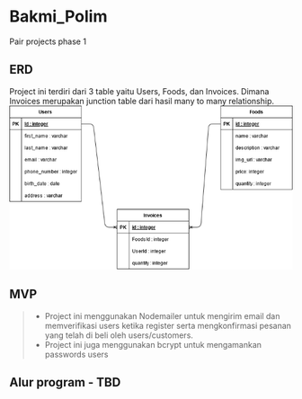 # Bakmi_Polim
Pair projects phase 1
## ERD 
Project ini terdiri dari 3 table yaitu Users, Foods, dan Invoices.
Dimana Invoices merupakan junction table dari hasil many to many relationship.
![erd](./assets/simple_restaurant.png "erd")
## MVP
> - Project ini menggunakan Nodemailer untuk mengirim email dan memverifikasi users ketika register serta mengkonfirmasi pesanan yang telah di beli oleh users/customers.
> - Project ini juga menggunakan bcrypt untuk mengamankan passwords users


## Alur program - TBD

